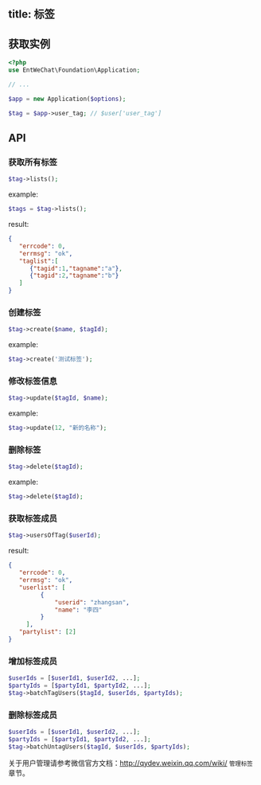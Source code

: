 title: 标签
---

## 获取实例

```php
<?php
use EntWeChat\Foundation\Application;

// ...

$app = new Application($options);

$tag = $app->user_tag; // $user['user_tag']
```

## API

### 获取所有标签

```php
$tag->lists();
```

example:

```php
$tags = $tag->lists();
```

result:
```json
{
   "errcode": 0,
   "errmsg": "ok",
   "taglist":[
      {"tagid":1,"tagname":"a"},
      {"tagid":2,"tagname":"b"}
   ]
}
```

### 创建标签

```php
$tag->create($name, $tagId);
```

example:

```php
$tag->create('测试标签');
```

### 修改标签信息

```php
$tag->update($tagId, $name);
```

example:

```php
$tag->update(12, "新的名称");
```

### 删除标签

```php
$tag->delete($tagId);
```

example:

```php
$tag->delete($tagId);
```

### 获取标签成员

```php
$tag->usersOfTag($userId);
```

result:
```json
{
   "errcode": 0,
   "errmsg": "ok",
   "userlist": [
         {
             "userid": "zhangsan",
             "name": "李四"
         }
     ],
   "partylist": [2]
}
```

### 增加标签成员

```php
$userIds = [$userId1, $userId2, ...];
$partyIds = [$partyId1, $partyId2, ...];
$tag->batchTagUsers($tagId, $userIds, $partyIds);
```

### 删除标签成员

```php
$userIds = [$userId1, $userId2, ...];
$partyIds = [$partyId1, $partyId2, ...];
$tag->batchUntagUsers($tagId, $userIds, $partyIds);
```

关于用户管理请参考微信官方文档：http://qydev.weixin.qq.com/wiki/ `管理标签` 章节。
